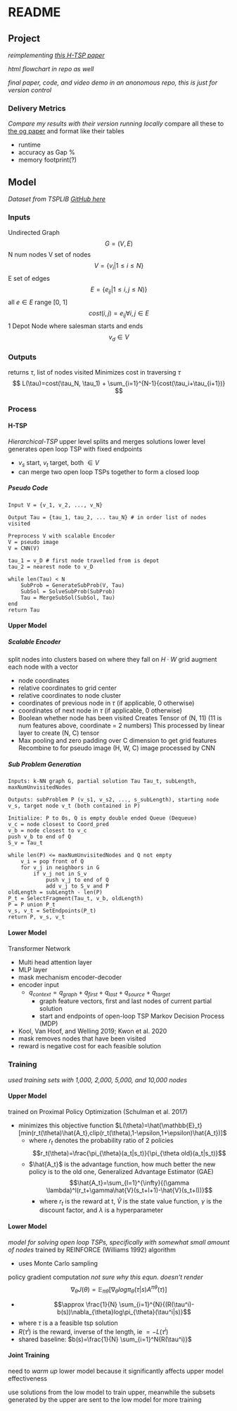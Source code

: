 # README
## Project
*reimplementing [this H-TSP paper](https://github.com/Learning4Optimization-HUST/H-TSP )*

*html flowchart in repo as well*

*final paper, code, and video demo in an anonomous repo, this is just for version control*

### Delivery Metrics

*Compare my results with their version running locally*
compare all these to [the og paper](https://github.com/Learning4Optimization-HUST/H-TSP ) and format like their tables
- runtime
- accuracy as Gap %
- memory footprint(?)

## Model
*Dataset from TSPLIB*
*[GitHub here](https://github.com/Learning4Optimization-HUST/H-TSP )*
### Inputs
Undirected Graph
$$
G=(V,E)
$$
N num nodes
V set of nodes
$$
V = \{v_i |1\leq i \leq N\}
$$
E set of edges
$$
E=\{e_{ij}| 1 \leq i,j \leq N)\}
$$
all  $e \in E$ range [0, 1]
$$cost(i, j)=e_{ij} \forall i, j \in E$$
1 Depot Node where salesman starts and ends
$$
v_d \in V
$$
### Outputs
returns $\tau$, list of nodes visited
Minimizes cost in traversing $\tau$
$$
L(\tau)=cost(\tau_N, \tau_1) + \sum_{i=1}^{N-1}{cost(\tau_i+\tau_{i+1})}
$$
### Process
#### H-TSP
*Hierarchical-TSP*
upper level splits and merges solutions
lower level generates open loop TSP with fixed endpoints
- $v_s$ start, $v_t$ target, both $\in V$
- can merge two open loop TSPs together to form a closed loop

##### Pseudo Code
```
Input V = {v_1, v_2, ..., v_N}

Output Tau = {tau_1, tau_2, ... tau_N} # in order list of nodes visited

Preprocess V with scalable Encoder
V = pseudo image
V = CNN(V)

tau_1 = v_D # first node travelled from is depot
tau_2 = nearest node to v_D

while len(Tau) < N
	SubProb = GenerateSubProb(V, Tau)
	SubSol = SolveSubProb(SubProb)
	Tau = MergeSubSol(SubSol, Tau)
end
return Tau
```

#### Upper Model
##### Scalable Encoder
split nodes into clusters based on where they fall on $H \cdot W$ grid 
augment each node with a vector
- node coordinates
- relative coordinates to grid center 
- relative coordinates to node cluster
- coordinates of previous node in $\tau$ (if applicable, 0 otherwise)
- coordinates of next node in $\tau$ (if applicable, 0 otherwise)
- Boolean whether node has been visited
Creates Tensor of (N, 11) (11 is num features above, coordinate = 2 numbers)
This processed by linear layer to create (N, C) tensor
- Max pooling and zero padding over C dimension to get grid features
Recombine to for pseudo image (H, W, C)
image processed by CNN
##### Sub Problem Generation
```
Inputs: k-NN graph G, partial solution Tau Tau_t, subLength, maxNumUnvisitedNodes

Outputs: subProblem P (v_s1, v_s2, ..., s_subLength), starting node v_s, target node v_t (both contained in P)

Initialize: P to 0s, Q is empty double ended Queue (Dequeue)
v_c = node closest to Coord_pred
v_b = node closest to v_c
push v_b to end of Q
S_v = Tau_t

while len(P) <= maxNumUnvisitedNodes and Q not empty
	v_i = pop front of Q
	for v_j in neighbors in G
		if v_j not in S_v
			push v_j to end of Q
			add v_j to S_v and P
oldLength = subLength - len(P)
P_t = SelectFragment(Tau_t, v_b, oldLength)
P = P union P_t
v_s, v_t = SetEndpoints(P_t)
return P, v_s, v_t
```



#### Lower Model
Transformer Network
- Multi head attention layer
- MLP layer
- mask mechanism
encoder-decoder
- encoder input
	- $q_{context}=q_{graph}+q_{first}+q_{last}+q_{source}+q_{target}$
		- graph feature vectors, first and last nodes of current partial solution
		- start and endpoints of open-loop TSP
Markov Decision Process (MDP)
- Kool, Van Hoof, and Welling 2019; Kwon et al. 2020
- mask removes nodes that have been visited
- reward is negative cost for each feasible solution

### Training
*used training sets with 1,000, 2,000, 5,000, and 10,000 nodes*

#### Upper Model
trained on Proximal Policy Optimization (Schulman et al. 2017)
- minimizes this objective function $L(\theta)=\hat{\mathbb{E}_t}[min(r_t(\theta)\hat{A_t},clip(r_t(\theta),1-\epsilon,1+\epsilon)\hat{A_t})]$
	- where $r_t$ denotes the probability ratio of 2 policies$$r_t(\theta)=\frac{\pi_{\theta}(a_t|s_t)}{\pi_{\theta old}(a_t|s_t)}$$
	- $\hat{A_t}$ is the advantage function, how much better the new policy is to the old one, Generalized Advantage Estimator (GAE) $$\hat{A_t}=\sum_{l=1}^{\infty}{(\gamma \lambda)^l(r_t+\gamma\hat{V}(s_t+l+1)-\hat{V}(s_t+l))}$$
		- where $r_t$ is the reward at t, $\hat{V}$ is the state value function, $\gamma$ is the discount factor, and $\lambda$ is a hyperparameter
#### Lower Model
*model for solving open loop TSPs, specifically with somewhat small amount of nodes*
trained by REINFORCE (Williams 1992) algorithm
- uses Monte Carlo sampling

policy gradient computation
_not sure why this equn. doesn't render_
$$\nabla_{\theta}J(\theta)=\mathbb{E}_{\pi \theta}[\nabla_{\theta}log\pi_{\theta}(\tau|s)A^{\pi \theta}(\tau)]$$
- $$\approx \frac{1}{N} \sum_{i=1}^{N}{(R(\tau^i)-b(s))\nabla_{\theta}log\pi_{\theta}(\tau^i|s)}$$
- where $\tau$ is a a feasible tsp solution
- $R(\tau^i)$ is the reward, inverse of the length, ie $=-L(\tau^i)$  
- shared baseline: $b(s)=\frac{1}{N} \sum_{i=1}^N{R(\tau^i)}$   

#### Joint Training
need to *warm up* lower model because it significantly affects upper model effectiveness

use solutions from the low model to train upper, meanwhile the subsets generated by the upper are sent to the low model for more training
